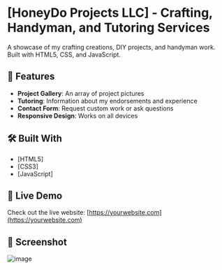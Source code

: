 # [HoneyDo Projects LLC] - Crafting, Handyman, and Tutoring Services

A showcase of my crafting creations, DIY projects, and handyman work. Built with HTML5, CSS, and JavaScript.

## 🌟 Features

- **Project Gallery**: An array of project pictures
- **Tutoring**: Information about my endorsements and experience
- **Contact Form**: Request custom work or ask questions
- **Responsive Design**: Works on all devices

## 🛠️ Built With

- [HTML5]
- [CSS3]
- [JavaScript]

## 🚀 Live Demo

Check out the live website: [https://yourwebsite.com](https://yourwebsite.com)

## 📸 Screenshot

![image](https://github.com/user-attachments/assets/ab17f7ec-7e44-4c4c-a23e-b7bec9f7fb8a)
